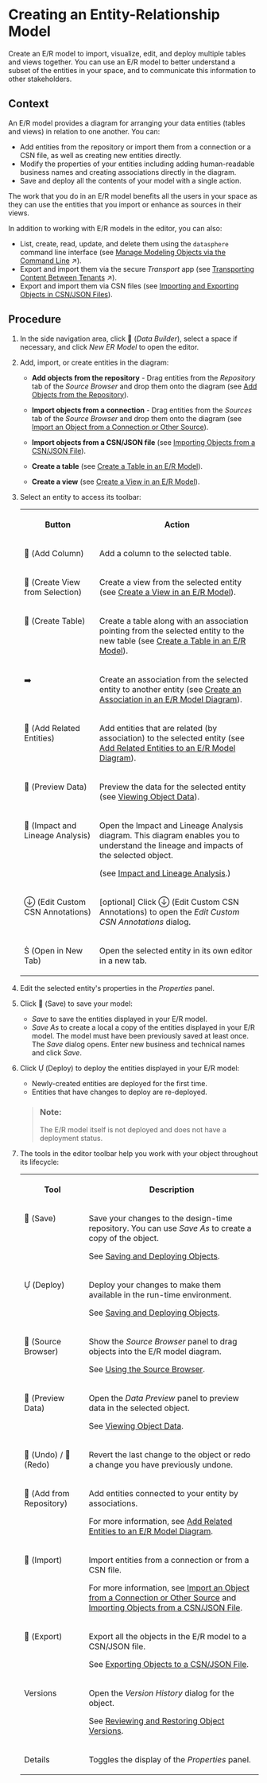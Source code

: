<!-- loioa91c042549fb497384e756d5f5c71fde -->

<link rel="stylesheet" type="text/css" href="css/sap-icons.css"/>

# Creating an Entity-Relationship Model

Create an E/R model to import, visualize, edit, and deploy multiple tables and views together. You can use an E/R model to better understand a subset of the entities in your space, and to communicate this information to other stakeholders.



## Context

An E/R model provides a diagram for arranging your data entities \(tables and views\) in relation to one another. You can:

-   Add entities from the repository or import them from a connection or a CSN file, as well as creating new entities directly.
-   Modify the properties of your entities including adding human-readable business names and creating associations directly in the diagram.
-   Save and deploy all the contents of your model with a single action.

The work that you do in an E/R model benefits all the users in your space as they can use the entities that you import or enhance as sources in their views.

In addition to working with E/R models in the editor, you can also:

-   List, create, read, update, and delete them using the `datasphere` command line interface \(see [Manage Modeling Objects via the Command Line](https://help.sap.com/viewer/9b8363ae47c347de9a027c0e5567a37a/DEV_CURRENT/en-US/6f5c65f209004751aa48f9682ee2ec45.html "Users with a modeler role can use the datasphere command line interface to list, create, update, and delete modeling objects.") :arrow_upper_right:\).
-   Export and import them via the secure *Transport* app \(see [Transporting Content Between Tenants](https://help.sap.com/viewer/9f36ca35bc6145e4acdef6b4d852d560/DEV_CURRENT/en-US/df12666cf98e41248ef2251c564b0166.html "Users with an administrator or space administrator role can use the Transport app to transfer content between tenants via a private cloud storage area.") :arrow_upper_right:\).
-   Export and import them via CSN files \(see [Importing and Exporting Objects in CSN/JSON Files](Creating-Finding-Sharing-Objects/importing-and-exporting-objects-in-csn-json-files-f8ff062.md)\).



## Procedure

1.  In the side navigation area, click <span class="FPA-icons-V3"></span> \(*Data Builder*\), select a space if necessary, and click *New ER Model* to open the editor.

2.  Add, import, or create entities in the diagram:

    -   **Add objects from the repository** - Drag entities from the *Repository* tab of the *Source Browser* and drop them onto the diagram \(see [Add Objects from the Repository](add-objects-from-the-repository-13fcecd.md)\).

    -   **Import objects from a connection** - Drag entities from the *Sources* tab of the *Source Browser* and drop them onto the diagram \(see [Import an Object from a Connection or Other Source](import-an-object-from-a-connection-or-other-source-3e6f8f2.md)\).
    -   **Import objects from a CSN/JSON file** \(see [Importing Objects from a CSN/JSON File](Creating-Finding-Sharing-Objects/importing-objects-from-a-csn-json-file-23599e6.md)\).
    -   **Create a table** \(see [Create a Table in an E/R Model](create-a-table-in-an-e-r-model-3939414.md)\).
    -   **Create a view** \(see [Create a View in an E/R Model](create-a-view-in-an-e-r-model-9e547d1.md)\).

3.  Select an entity to access its toolbar:


    <table>
    <tr>
    <th valign="top">

    Button
    
    </th>
    <th valign="top">

    Action
    
    </th>
    </tr>
    <tr>
    <td valign="top">
    
    <span class="FPA-icons-V3"></span> \(Add Column\) 
    
    </td>
    <td valign="top">
    
    Add a column to the selected table.
    
    </td>
    </tr>
    <tr>
    <td valign="top">
    
    <span class="FPA-icons-V3"></span> \(Create View from Selection\)
    
    </td>
    <td valign="top">
    
    Create a view from the selected entity \(see [Create a View in an E/R Model](create-a-view-in-an-e-r-model-9e547d1.md)\).
    
    </td>
    </tr>
    <tr>
    <td valign="top">
    
    <span class="FPA-icons-V3"></span> \(Create Table\)
    
    </td>
    <td valign="top">
    
    Create a table along with an association pointing from the selected entity to the new table \(see [Create a Table in an E/R Model](create-a-table-in-an-e-r-model-3939414.md)\).
    
    </td>
    </tr>
    <tr>
    <td valign="top">
    
    :arrow_right:
    
    </td>
    <td valign="top">
    
    Create an association from the selected entity to another entity \(see [Create an Association in an E/R Model Diagram](create-an-association-in-an-e-r-model-diagram-82e6869.md)\).
    
    </td>
    </tr>
    <tr>
    <td valign="top">
    
    <span class="FPA-icons-V3"></span> \(Add Related Entities\)
    
    </td>
    <td valign="top">
    
    Add entities that are related \(by association\) to the selected entity \(see [Add Related Entities to an E/R Model Diagram](add-related-entities-to-an-e-r-model-diagram-bbde0a7.md)\).
    
    </td>
    </tr>
    <tr>
    <td valign="top">
    
    <span class="FPA-icons-V3"></span> \(Preview Data\)
    
    </td>
    <td valign="top">
    
    Preview the data for the selected entity \(see [Viewing Object Data](viewing-object-data-b338e4a.md)\).
    
    </td>
    </tr>
    <tr>
    <td valign="top">
    
    <span class="FPA-icons-V3"></span> \(Impact and Lineage Analysis\)
    
    </td>
    <td valign="top">
    
    Open the Impact and Lineage Analysis diagram. This diagram enables you to understand the lineage and impacts of the selected object. 

    \(see [Impact and Lineage Analysis](impact-and-lineage-analysis-9da4892.md).\)
    
    </td>
    </tr>
    <tr>
    <td valign="top">
    
    <span class="SAP-icons-V5"></span> \(Edit Custom CSN Annotations\)
    
    </td>
    <td valign="top">
    
    \[optional\] Click <span class="SAP-icons-V5"></span> \(Edit Custom CSN Annotations\) to open the *Edit Custom CSN Annotations* dialog. 
    
    </td>
    </tr>
    <tr>
    <td valign="top">
    
    <span class="SAP-icons-V5"></span> \(Open in New Tab\)
    
    </td>
    <td valign="top">
    
    Open the selected entity in its own editor in a new tab.
    
    </td>
    </tr>
    </table>
    
4.  Edit the selected entity's properties in the *Properties* panel.

5.  Click <span class="FPA-icons-V3"></span> \(Save\) to save your model:

    -   *Save* to save the entities displayed in your E/R model.
    -   *Save As* to create a local a copy of the entities displayed in your E/R model. The model must have been previously saved at least once. The *Save* dialog opens. Enter new business and technical names and click *Save*.

6.  Click <span class="SAP-icons-V5"></span> \(Deploy\) to deploy the entities displayed in your E/R model:

    -   Newly-created entities are deployed for the first time.
    -   Entities that have changes to deploy are re-deployed.

    > ### Note:  
    > The E/R model itself is not deployed and does not have a deployment status.

7.  The tools in the editor toolbar help you work with your object throughout its lifecycle:


    <table>
    <tr>
    <th valign="top">

    Tool
    
    </th>
    <th valign="top">

    Description
    
    </th>
    </tr>
    <tr>
    <td valign="top">
    
    <span class="FPA-icons-V3"></span> \(Save\)
    
    </td>
    <td valign="top">
    
    Save your changes to the design-time repository. You can use *Save As* to create a copy of the object. 

    See [Saving and Deploying Objects](saving-and-deploying-objects-7c0b560.md).
    
    </td>
    </tr>
    <tr>
    <td valign="top">
    
    <span class="SAP-icons-V5"></span> \(Deploy\)
    
    </td>
    <td valign="top">
    
    Deploy your changes to make them available in the run-time environment.

    See [Saving and Deploying Objects](saving-and-deploying-objects-7c0b560.md).
    
    </td>
    </tr>
    <tr>
    <td valign="top">
    
    <span class="FPA-icons-V3"></span> \(Source Browser\)
    
    </td>
    <td valign="top">
    
    Show the *Source Browser* panel to drag objects into the E/R model diagram. 

    See [Using the Source Browser](using-the-source-browser-7d2b21d.md).
    
    </td>
    </tr>
    <tr>
    <td valign="top">
    
    <span class="FPA-icons-V3"></span> \(Preview Data\)
    
    </td>
    <td valign="top">
    
    Open the *Data Preview* panel to preview data in the selected object.

    See [Viewing Object Data](viewing-object-data-b338e4a.md).
    
    </td>
    </tr>
    <tr>
    <td valign="top">
    
    <span class="FPA-icons-V3"></span> \(Undo\) / <span class="FPA-icons-V3"></span> \(Redo\)
    
    </td>
    <td valign="top">
    
    Revert the last change to the object or redo a change you have previously undone.
    
    </td>
    </tr>
    <tr>
    <td valign="top">
    
    <span class="FPA-icons-V3"></span> \(Add from Repository\)
    
    </td>
    <td valign="top">
    
    Add entities connected to your entity by associations.

    For more information, see [Add Related Entities to an E/R Model Diagram](add-related-entities-to-an-e-r-model-diagram-bbde0a7.md).
    
    </td>
    </tr>
    <tr>
    <td valign="top">
    
    <span class="FPA-icons-V3"></span> \(Import\)
    
    </td>
    <td valign="top">
    
    Import entities from a connection or from a CSN file.

    For more information, see [Import an Object from a Connection or Other Source](import-an-object-from-a-connection-or-other-source-3e6f8f2.md) and [Importing Objects from a CSN/JSON File](Creating-Finding-Sharing-Objects/importing-objects-from-a-csn-json-file-23599e6.md).
    
    </td>
    </tr>
    <tr>
    <td valign="top">
    
    <span class="FPA-icons-V3"></span> \(Export\)
    
    </td>
    <td valign="top">
    
    Export all the objects in the E/R model to a CSN/JSON file. 

    See [Exporting Objects to a CSN/JSON File](Creating-Finding-Sharing-Objects/exporting-objects-to-a-csn-json-file-3916101.md).
    
    </td>
    </tr>
    <tr>
    <td valign="top">
    
    Versions
    
    </td>
    <td valign="top">
    
    Open the *Version History* dialog for the object. 

    See [Reviewing and Restoring Object Versions](reviewing-and-restoring-object-versions-4f717cc.md).
    
    </td>
    </tr>
    <tr>
    <td valign="top">
    
    Details
    
    </td>
    <td valign="top">
    
    Toggles the display of the *Properties* panel.
    
    </td>
    </tr>
    </table>
    

